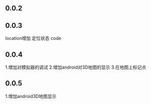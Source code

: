 ## 0.0.2

## 0.0.3

 location增加 定位状态 code
## 0.0.4

1.增加对模拟器的调试
2.增加android对3D地图的显示
3.在地图上标记点

## 0.0.5

1.增加android3D地图显示